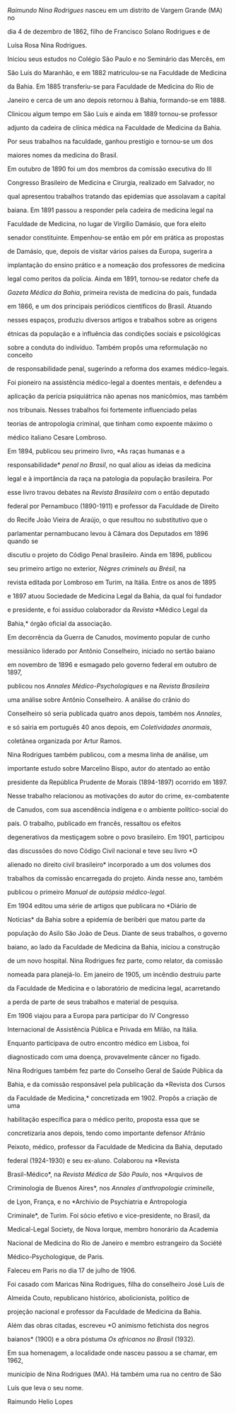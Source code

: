 

*Raimundo Nina Rodrigues* nasceu em um distrito de Vargem Grande (MA) no

dia 4 de dezembro de 1862, filho de Francisco Solano Rodrigues e de

Luísa Rosa Nina Rodrigues.



Iniciou seus estudos no Colégio São Paulo e no Seminário das Mercês, em

São Luís do Maranhão, e em 1882 matriculou-se na Faculdade de Medicina

da Bahia. Em 1885 transferiu-se para Faculdade de Medicina do Rio de

Janeiro e cerca de um ano depois retornou à Bahia, formando-se em 1888.

Clinicou algum tempo em São Luís e ainda em 1889 tornou-se professor

adjunto da cadeira de clínica médica na Faculdade de Medicina da Bahia.

Por seus trabalhos na faculdade, ganhou prestígio e tornou-se um dos

maiores nomes da medicina do Brasil.



Em outubro de 1890 foi um dos membros da comissão executiva do III

Congresso Brasileiro de Medicina e Cirurgia, realizado em Salvador, no

qual apresentou trabalhos tratando das epidemias que assolavam a capital

baiana. Em 1891 passou a responder pela cadeira de medicina legal na

Faculdade de Medicina, no lugar de Virgílio Damásio, que fora eleito

senador constituinte. Empenhou-se então em pôr em prática as propostas

de Damásio, que, depois de visitar vários países da Europa, sugerira a

implantação do ensino prático e a nomeação dos professores de medicina

legal como peritos da polícia. Ainda em 1891, tornou-se redator chefe da

*Gazeta Médica da Bahia*, primeira revista de medicina do país, fundada

em 1866, e um dos principais periódicos científicos do Brasil. Atuando

nesses espaços, produziu diversos artigos e trabalhos sobre as origens

étnicas da população e a influência das condições sociais e psicológicas

sobre a conduta do indivíduo. Também propôs uma reformulação no conceito

de responsabilidade penal, sugerindo a reforma dos exames médico-legais.

Foi pioneiro na assistência médico-legal a doentes mentais, e defendeu a

aplicação da perícia psiquiátrica não apenas nos manicômios, mas também

nos tribunais. Nesses trabalhos foi fortemente influenciado pelas

teorias de antropologia criminal, que tinham como expoente máximo o

médico italiano Cesare Lombroso.



Em 1894, publicou seu primeiro livro, *As raças humanas e a

responsabilidade* *penal no Brasil*, no qual aliou as ideias da medicina

legal e à importância da raça na patologia da população brasileira. Por

esse livro travou debates na *Revista Brasileira* com o então deputado

federal por Pernambuco (1890-1911) e professor da Faculdade de Direito

do Recife João Vieira de Araújo, o que resultou no substitutivo que o

parlamentar pernambucano levou à Câmara dos Deputados em 1896 quando se

discutiu o projeto do Código Penal brasileiro. Ainda em 1896, publicou

seu primeiro artigo no exterior, *Nègres criminels au Brésil*, na

revista editada por Lombroso em Turim, na Itália. Entre os anos de 1895

e 1897 atuou Sociedade de Medicina Legal da Bahia, da qual foi fundador

e presidente, e foi assíduo colaborador da *Revista* *Médico Legal da

Bahia,* órgão oficial da associação.



Em decorrência da Guerra de Canudos, movimento popular de cunho

messiânico liderado por Antônio Conselheiro, iniciado no sertão baiano

em novembro de 1896 e esmagado pelo governo federal em outubro de 1897,

publicou nos *Annales Médico-Psychologiques* e na *Revista Brasileira*

uma análise sobre Antônio Conselheiro. A análise do crânio do

Conselheiro só seria publicada quatro anos depois, também nos *Annales*,

e só sairia em português 40 anos depois, em *Coletividades anormais*,

coletânea organizada por Artur Ramos.



Nina Rodrigues também publicou, com a mesma linha de análise, um

importante estudo sobre Marcelino Bispo, autor do atentado ao então

presidente da República Prudente de Morais (1894-1897) ocorrido em 1897.

Nesse trabalho relacionou as motivações do autor do crime, ex-combatente

de Canudos, com sua ascendência indígena e o ambiente político-social do

país. O trabalho, publicado em francês, ressaltou os efeitos

degenerativos da mestiçagem sobre o povo brasileiro. Em 1901, participou

das discussões do novo Código Civil nacional e teve seu livro *O

alienado no direito civil brasileiro* incorporado a um dos volumes dos

trabalhos da comissão encarregada do projeto. Ainda nesse ano, também

publicou o primeiro *Manual de autópsia médico-legal*.



Em 1904 editou uma série de artigos que publicara no *Diário de

Notícias* da Bahia sobre a epidemia de beribéri que matou parte da

população do Asilo São João de Deus. Diante de seus trabalhos, o governo

baiano, ao lado da Faculdade de Medicina da Bahia, iniciou a construção

de um novo hospital. Nina Rodrigues fez parte, como relator, da comissão

nomeada para planejá-lo. Em janeiro de 1905, um incêndio destruiu parte

da Faculdade de Medicina e o laboratório de medicina legal, acarretando

a perda de parte de seus trabalhos e material de pesquisa.



Em 1906 viajou para a Europa para participar do IV Congresso

Internacional de Assistência Pública e Privada em Milão, na Itália.

Enquanto participava de outro encontro médico em Lisboa, foi

diagnosticado com uma doença, provavelmente câncer no fígado.



Nina Rodrigues também fez parte do Conselho Geral de Saúde Pública da

Bahia, e da comissão responsável pela publicação da *Revista dos Cursos

da Faculdade de Medicina,* concretizada em 1902. Propôs a criação de uma

habilitação específica para o médico perito, proposta essa que se

concretizaria anos depois, tendo como importante defensor Afrânio

Peixoto, médico, professor da Faculdade de Medicina da Bahia, deputado

federal (1924-1930) e seu ex-aluno. Colaborou na *Revista

Brasil-Médico*, na *Revista Médica de São Paulo*, nos *Arquivos de

Criminologia de Buenos Aires*, nos *Annales d´anthropologie criminelle*,

de Lyon, França, e no *Archivio de Psychiatria e Antropologia

Criminale*, de Turim. Foi sócio efetivo e vice-presidente, no Brasil, da

Medical-Legal Society, de Nova Iorque, membro honorário da Academia

Nacional de Medicina do Rio de Janeiro e membro estrangeiro da Société

Médico-Psychologique, de Paris.



Faleceu em Paris no dia 17 de julho de 1906.



Foi casado com Maricas Nina Rodrigues, filha do conselheiro José Luís de

Almeida Couto, republicano histórico, abolicionista, político de

projeção nacional e professor da Faculdade de Medicina da Bahia.



Além das obras citadas, escreveu *O animismo fetichista dos negros

baianos* (1900) e a obra póstuma *Os africanos no Brasil* (1932).



Em sua homenagem, a localidade onde nasceu passou a se chamar, em 1962,

município de Nina Rodrigues (MA). Há também uma rua no centro de São

Luís que leva o seu nome.



Raimundo Helio Lopes



